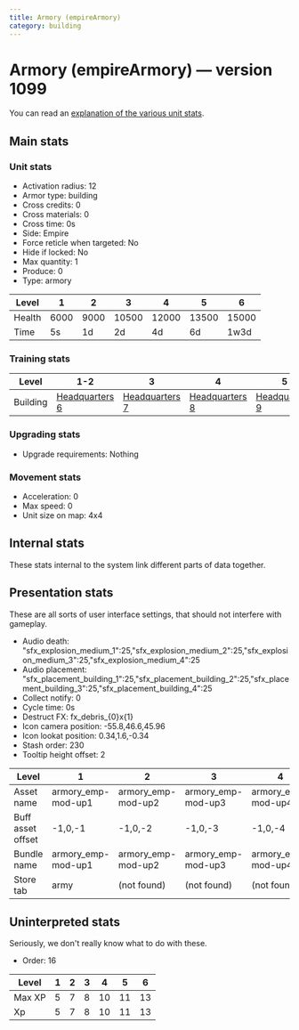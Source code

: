 ```yaml
---
title: Armory (empireArmory)
category: building
---
```


# Armory (empireArmory) — version 1099

You can read an [explanation  of the various unit stats](unitexplained.md).

## Main stats

### Unit stats

  * Activation radius: 12
  * Armor type: building
  * Cross credits: 0
  * Cross materials: 0
  * Cross time: 0s
  * Side: Empire
  * Force reticle when targeted: No
  * Hide if locked: No
  * Max quantity: 1
  * Produce: 0
  * Type: armory

|Level |1   |2   |3    |4    |5    |6    |
|------|----|----|-----|-----|-----|-----|
|Health|6000|9000|10500|12000|13500|15000|
|Time  |5s  |1d  |2d   |4d   |6d   |1w3d |


### Training stats

|Level   |1-2                            |3                              |4                              |5                              |6                               |
|--------|-------------------------------|-------------------------------|-------------------------------|-------------------------------|--------------------------------|
|Building|[Headquarters 6](empireHQ.html)|[Headquarters 7](empireHQ.html)|[Headquarters 8](empireHQ.html)|[Headquarters 9](empireHQ.html)|[Headquarters 10](empireHQ.html)|


### Upgrading stats

  * Upgrade requirements: Nothing

### Movement stats

  * Acceleration: 0
  * Max speed: 0
  * Unit size on map: 4x4

## Internal stats

These stats internal to the system link different parts of data together.


## Presentation stats

These are all sorts of user interface settings, that should not interfere with gameplay.

  * Audio death: "sfx_explosion_medium_1":25,"sfx_explosion_medium_2":25,"sfx_explosion_medium_3":25,"sfx_explosion_medium_4":25
  * Audio placement: "sfx_placement_building_1":25,"sfx_placement_building_2":25,"sfx_placement_building_3":25,"sfx_placement_building_4":25
  * Collect notify: 0
  * Cycle time: 0s
  * Destruct FX: fx_debris_{0}x{1}
  * Icon camera position: -55.8,46.6,45.96
  * Icon lookat position: 0.34,1.6,-0.34
  * Stash order: 230
  * Tooltip height offset: 2

|Level            |1                 |2                 |3                 |4                 |5                 |6                 |
|-----------------|------------------|------------------|------------------|------------------|------------------|------------------|
|Asset name       |armory_emp-mod-up1|armory_emp-mod-up2|armory_emp-mod-up3|armory_emp-mod-up4|armory_emp-mod-up5|armory_emp-mod-up6|
|Buff asset offset|-1,0,-1           |-1,0,-2           |-1,0,-3           |-1,0,-4           |-1,0,-5           |-1,0,-6           |
|Bundle name      |armory_emp-mod-up1|armory_emp-mod-up2|armory_emp-mod-up3|armory_emp-mod-up4|armory_emp-mod-up5|armory_emp-mod-up6|
|Store tab        |army              |(not found)       |(not found)       |(not found)       |(not found)       |(not found)       |


## Uninterpreted stats

Seriously, we don't really know what to do with these.

  * Order: 16

|Level |1|2|3|4 |5 |6 |
|------|-|-|-|--|--|--|
|Max XP|5|7|8|10|11|13|
|Xp    |5|7|8|10|11|13|


